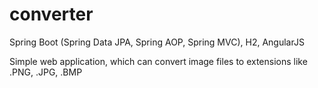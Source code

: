 # converter
Spring Boot (Spring Data JPA, Spring AOP, Spring MVC), H2, AngularJS

Simple web application, which can convert image files to extensions like .PNG, .JPG, .BMP
